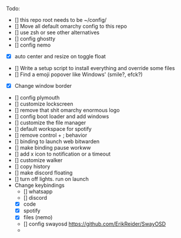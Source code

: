 Todo:
- [] this repo root needs to be ~/config/
- [] Move all default omarchy config to this repo
- [] use zsh or see other alternatives
- [] config ghostty
- [] config nemo
- [X] auto center and resize on toggle float
- [] Write a setup script to install everything and override some files
- [] Find a emoji popover like Windows' (smile?, efck?)
- [X] Change window border
- [] config plymouth
- [] customize lockscreen
- [] remove that shit omarchy enormous logo
- [] config boot loader and add windows
- [] customize the file manager
- [] default workspace for spotify
- [] remove control + ; behavior
- [] binding to launch web bitwarden
- [] make binding pause workww
- [] add x icon to notification or a timeout
- [] customize walker
- [] copy history
- [] make discord floating
- [] turn off lights. run on launch
- Change keybindings
    - [] whatsapp
    - [] discord
    - [X] code
    - [X] spotify
    - [X] files (nemo)
  - [] config swayosd https://github.com/ErikReider/SwayOSD
  - 